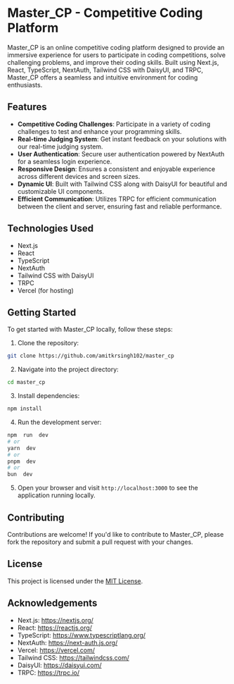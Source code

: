# Master_CP - Competitive Coding Platform

Master_CP is an online competitive coding platform designed to provide an immersive experience for users to participate in coding competitions, solve challenging problems, and improve their coding skills. Built using Next.js, React, TypeScript, NextAuth, Tailwind CSS with DaisyUI, and TRPC, Master_CP offers a seamless and intuitive environment for coding enthusiasts.

## Features

- **Competitive Coding Challenges**: Participate in a variety of coding challenges to test and enhance your programming skills.
- **Real-time Judging System**: Get instant feedback on your solutions with our real-time judging system.
- **User Authentication**: Secure user authentication powered by NextAuth for a seamless login experience.
- **Responsive Design**: Ensures a consistent and enjoyable experience across different devices and screen sizes.
- **Dynamic UI**: Built with Tailwind CSS along with DaisyUI for beautiful and customizable UI components.
- **Efficient Communication**: Utilizes TRPC for efficient communication between the client and server, ensuring fast and reliable performance.

## Technologies Used

- Next.js
- React
- TypeScript
- NextAuth
- Tailwind CSS with DaisyUI
- TRPC
- Vercel (for hosting)

## Getting Started

To get started with Master_CP locally, follow these steps:

1. Clone the repository:

```bash
git clone https://github.com/amitkrsingh102/master_cp
```

2. Navigate into the project directory:

```bash
cd master_cp
```

3. Install dependencies:

```bash
npm install
```

4. Run the development server:

```bash
npm  run  dev
# or
yarn  dev
# or
pnpm  dev
# or
bun  dev
```

5. Open your browser and visit `http://localhost:3000` to see the application running locally.

## Contributing

Contributions are welcome! If you'd like to contribute to Master_CP, please fork the repository and submit a pull request with your changes.

## License

This project is licensed under the [MIT License](LICENSE).

## Acknowledgements

- Next.js: https://nextjs.org/
- React: https://reactjs.org/
- TypeScript: https://www.typescriptlang.org/
- NextAuth: https://next-auth.js.org/
- Vercel: https://vercel.com/
- Tailwind CSS: https://tailwindcss.com/
- DaisyUI: https://daisyui.com/
- TRPC: https://trpc.io/
